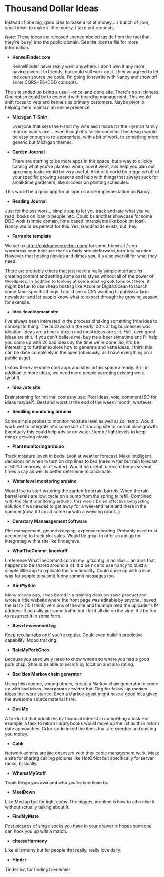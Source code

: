 Thousand Dollar Ideas
===================

Instead of one big, good idea to make a lot of money... a bunch of poor, small ideas to make a little money. I take pull requests.

*Note:* These ideas are released unencumbered (aside from the fact that they're lousy) into the public domain. See the license file for more information.

 - **KennelFinder.com**
  
   KennelFinder never really went anywhere. I don't own it any more, having given it to friends, but could still work on it. They've agreed to let me open source the code. I'm going to rewrite with Nancy and show off some CQRS+ES+DDD concepts.

  The site ended up being a use-it-once-and-done site. There's no stickiness. One option could be to extend it with boarding management. This would shift focus to vets and kennels as primary customers. Maybe pivot to helping them maintain an online presence.

 - **Michigan T-Shirt**
  
   Everyone that sees the t-shirt my wife and I made for the Hyrman family reunion wants one... even though it's family-specific. The design would be easy enough to re-appropriate, with a bit of work, to something more generic but Michigan themed. 
 
 - **Garden Journal**
  
   There are starting to be more apps in this space, but a way to quickly catalog what you've planted, when, how it went, and help you plan out upcoming tasks would be very useful. A lot of it could be triggered off of your specific growing seasons and help with things that always suck for small-time gardeners, like succession planting schedules.

  This would be a good app for an open source implementation on Nancy.

 - **Reading Journal**
  
 Just for the oss work... simple app to let you track and rate what you've read, books on loan to people, etc. Could be another showcase for some DDD work (simple domain, time-based intransients like book on loan). Nancy would be perfect for this. Yes, GoodReads exists, but, hey.

  - **Farm site template**
 
  We set up http://chickadeecreekmi.com/ for some friends. It's on wordpress.com because that's a fairly straightforward, turn-key solution. However, that hosting nickles and dimes you. It's also overkill for what they need.

  There are probably others that just need a really simple interface for creating content and setting some basic styles without all of the power of Wordpress. In addition to looking at some existing solutions out there, it might be fun to use cheap hosting like Azure or DigitalOcean to launch some farm-specific things. I could see a CSA wanting to publish a farm newsletter and let people know what to expect through the growing season, for example.

 - **Idea development site**
  
  I've always been interested in the process of taking something from idea to concept to thing. The buzzword in the early '00's at big businesses was ideation. Ideas are a time a dozen and most ideas are shit. Hell, even good ideas are shit. If you don't believe me, buy me a beer sometime and I'll help you come up with 20 bad ideas by the time we're done. So, it'd be interesting to further explore how to generate and vette ideas. I think this can be done completely in the open (obviously, as I have everything on a public page).

  I know there are some cool apps and sites in this space already. Still, in addition to more ideas, we need more people parroting existing work. (yeah!)

 - **Idea vote site**
  
  Brainstorming for internal company use. Post ideas, vote, comment (SO for ideas maybe?). Best and worst at the end of the week / month, whatever.

 - **Seedling monitoring arduino**
  
  Some simple probes to monitor moisture level as well as soil temp. Would work well to integrate into some sort of tracking site to journal plant growth. Eventually this could help advise on water / temp / light levels to keep things growing nicely.

 - **Plant monitoring arduino**
  
  Track moisture levels in beds. Look at weather forecast. Make intelligent decisions on when to turn on drip lines to bed (need water but rain forecast at 60% tomorrow, don't water). Would be useful to record temps several times a day as well to better determine microclimate.

 - **Water level monitoring arduino**
 
  Would like to start watering the garden from rain barrels. When the rain barrel levels are low, cycle on a pump from the spring to refill. Combined with the plant monitoring arduino, this would be an effective babysitting solution if we needed to get away for a weekend here and there in the summer (now, if I could come up with a weeding robot...)

 - **Cemetary Mananagement Software**
  
  Plot management, groundskeeping, expense reporting. Probably need trust accounting to track plot sales. Would be great to offer an api up for integrating with a site like findagrave.

 - **WhatTheCommit knockoff**
  
  I reference WhatTheCommit.com in my .gitconfig in an alias... an alias that happens to be shared around a lot. It'd be nice to use Nancy to build a simple little app to replicate the functionality. Could come up with a nice way for people to submit funny commit messages too.

 - **AintMySite**

  Many moons ago, I was bored in a training class on some product and wrote a little website where the front page was editable by anyone. I saved the last x (10 I think) versions of the site and thumbprinted the uploader's IP address. It actually got some traffic but I let it all die on the vine. It'd be fun to resurrect it in some form.

 - **Bowel movement log**
  
  Keep regular tabs on if you're regular. Could even build in predictive capability. Mood tracking.

 - **RateMyPorkChop**
 
  Because you absolutely need to know when and where you had a good pork chop. Should be able to search by location and also rating.

 - **Bad idea Markov chain generator**
  
  Using this readme, among others, create a Markov chain generator to come up with bad ideas. Incorporate a twitter bot. Flag for follow-up random ideas that were starred. Even a Markov agent might have a good idea given the awesome source material here.

 - **Due Me**
 
  A to-do list that prioritizes by financial interest in completing a task. For example, a task to return library books would move up the list as their return date approaches. Color-code in red the items that are overdue and costing you money.

 - **Cablr**
 
  Network admins are like obsessed with their cable management work. Make a site for sharing cabling pictures like HotOrNot but specifically for server racks, basically.

 - **WheresMyStuff**
 
  Track things you own and who you've lent them to.

 - **MeetDown**
 
  Like Meetup but for fight clubs. The biggest problem is how to advertise it without actually talking about it.

 - **FindMyMate**
 
  Post pictures of single socks you have in your drawer in hopes someone can hook you up with a match.

 - **cheeseHarmony**
 
  Like eHarmony but for people that really, really love dairy.

 - **Hinder**
 
  Tinder but for finding frienemies.
